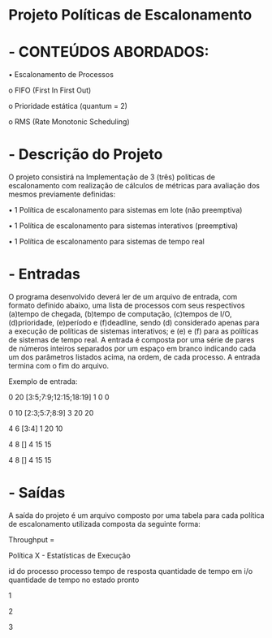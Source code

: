 # Projeto Políticas de Escalonamento

# - CONTEÚDOS ABORDADOS: 

•	Escalonamento de Processos

o	FIFO (First In First Out)

o	Prioridade estática (quantum = 2)

o	RMS (Rate Monotonic Scheduling)


# - Descrição do Projeto

O projeto consistirá na Implementação de 3 (três) políticas de escalonamento com realização de cálculos de métricas para avaliação dos mesmos previamente definidas:

•	1 Política de escalonamento para sistemas em lote (não preemptiva)

•	1 Política de escalonamento para sistemas interativos (preemptiva)

•	1 Política de escalonamento para sistemas de tempo real


# - Entradas

O programa desenvolvido deverá ler de um arquivo de entrada, com formato definido abaixo, uma lista de processos com seus respectivos (a)tempo de chegada, (b)tempo de computação, (c)tempos de I/O, (d)prioridade, (e)período e (f)deadline, sendo (d) considerado apenas para a execução de políticas de sistemas interativos; e (e) e (f) para as políticas de sistemas de tempo real.
A entrada é composta por uma série de pares de números inteiros separados por um espaço em branco indicando cada um dos parâmetros listados acima, na ordem, de cada processo. A entrada termina com o fim do arquivo.

Exemplo de entrada:

0 20 [3:5;7:9;12:15;18:19] 1 0 0

0 10 [2:3;5:7;8:9] 3 20 20

4 6 [3:4] 1 20 10

4 8 [] 4 15 15

4 8 [] 4 15 15

# - Saídas

A saída do projeto é um arquivo composto por uma tabela para cada política de escalonamento utilizada composta da seguinte forma:

Throughput = 

Política X - Estatísticas de Execução

id do processo processo	tempo de resposta	quantidade de tempo em i/o	quantidade de tempo no estado pronto

1			

2			

3			


